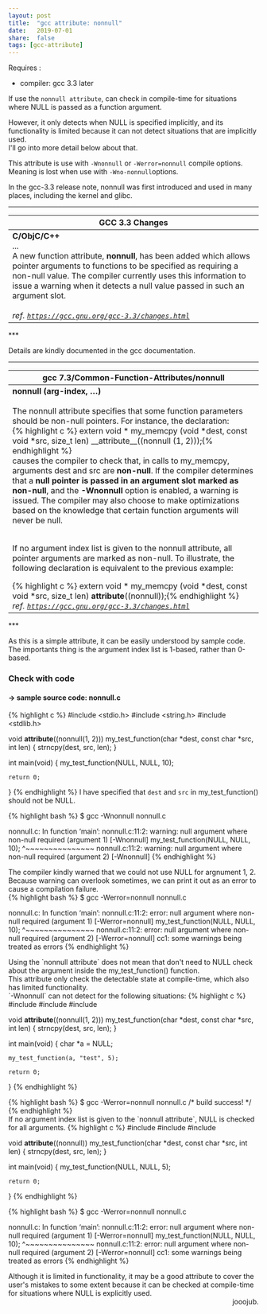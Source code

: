 ```yaml
---
layout: post
title:  "gcc attribute: nonnull"
date:   2019-07-01
share:	false
tags: [gcc-attribute]
---
```


Requires :
 * compiler: gcc 3.3 later

If use the `nonnull attribute`, can check in compile-time for situations where NULL is passed as a function argument.

However, it only detects when NULL is specified implicitly, and its functionality is limited because it can not detect situations that are implicitly used.<br>
I'll go into more detail below about that.

This attribute is use with `-Wnonnull` or `-Werror=nonnull` compile options.<br>
Meaning is lost when use with `-Wno-nonnull`options.

In the gcc-3.3 release note, nonnull was first introduced and used in many places, including the kernel and glibc.

***
<table>
    <thead>
        <tr>
            <th>GCC 3.3 Changes</th>
        </tr>
    </thead>
    <tbody>
        <tr>
            <td>
              <b>C/ObjC/C++</b><br>
              ...<br>
              A new function attribute, <b>nonnull</b>, has been added which allows pointer arguments to functions to be specified as requiring a non-null value. The compiler currently uses this information to issue a warning when it detects a null value passed in such an argument slot.
              <br><br>
              <cite>ref. <a href="https://gcc.gnu.org/gcc-3.3/changes.html"><code>https://gcc.gnu.org/gcc-3.3/changes.html</code></a></cite>
            </td>
        </tr>
    </tbody>
</table>
***

Details are kindly documented in the gcc documentation.

***
<table>
    <thead>
        <tr>
            <th>gcc 7.3/Common-Function-Attributes/nonnull</th>
        </tr>
    </thead>
    <tbody>
        <tr>
            <td>
              <b>nonnull (arg-index, …)</b><br><br>
              The nonnull attribute specifies that some function parameters should be non-null pointers. For instance, the declaration:
              <div class="noline" markdown="1">
              {% highlight c %}
extern void *
    my_memcpy (void *dest, const void *src, size_t len)
    __attribute__((nonnull (1, 2)));{% endhighlight %}</div>
causes the compiler to check that, in calls to my_memcpy, arguments dest and src are <b>non-null</b>. If the compiler determines that a <b>null pointer is passed in an argument slot marked as non-null</b>, and the <b>-Wnonnull</b> option is enabled, a warning is issued. The compiler may also choose to make optimizations based on the knowledge that certain function arguments will never be null.<br><br>

If no argument index list is given to the nonnull attribute, all pointer arguments are marked as non-null. To illustrate, the following declaration is equivalent to the previous example:
              <div class="noline" markdown="1">
              {% highlight c %}
extern void *
    my_memcpy (void *dest, const void *src, size_t len)
    __attribute__((nonnull));{% endhighlight %}</div>
              <cite>ref. <a href="https://gcc.gnu.org/gcc-3.3/changes.html"><code>https://gcc.gnu.org/gcc-3.3/changes.html</code></a></cite>
            </td>
        </tr>
    </tbody>
</table>
***

As this is a simple attribute, it can be easily understood by sample code.<br>
The importants thing is the argument index list is 1-based, rather than 0-based.

### Check with code
#### -> sample source code: nonnull.c
{% highlight c %}
#include <stdio.h>
#include <string.h>
#include <stdlib.h>

void __attribute__((nonnull(1, 2)))
  my_test_function(char *dest, const char *src, int len) {
	strncpy(dest, src, len);
}

int main(void) {
	my_test_function(NULL, NULL, 10);

	return 0;
}
{% endhighlight %}
I have specified that `dest` and `src` in my_test_function() should not be NULL.
<div class="noline" markdown="1">
{% highlight bash %}
$ gcc -Wnonnull nonnull.c

nonnull.c: In function ‘main’:
nonnull.c:11:2: warning: null argument where non-null required
										(argument 1) [-Wnonnull]
  my_test_function(NULL, NULL, 10);
  ^~~~~~~~~~~~~~~~
nonnull.c:11:2: warning: null argument where non-null required
										(argument 2) [-Wnonnull]
{% endhighlight %}
</div>
The compiler kindly warned that we could not use NULL for argnument 1, 2.<br>
Because warning can overlook sometimes, we can print it out as an error to cause a compilation failure.
<div class="noline" markdown="1">
{% highlight bash %}
$ gcc -Werror=nonnull nonnull.c

nonnull.c: In function ‘main’:
nonnull.c:11:2: error: null argument where non-null required
										(argument 1) [-Werror=nonnull]
  my_test_function(NULL, NULL, 10);
  ^~~~~~~~~~~~~~~~
nonnull.c:11:2: error: null argument where non-null required
										(argument 2) [-Werror=nonnull]
cc1: some warnings being treated as errors
{% endhighlight %}
</div>
Using the `nonnull attribute` does not mean that don't need to NULL check about the argument inside the my_test_function() function.<br>
This attribute only check the detectable state at compile-time, which also has limited functionality.<br>
`-Wnonnull` can not detect for the following situations:
{% highlight c %}
#include <stdio.h>
#include <string.h>
#include <stdlib.h>

void __attribute__((nonnull(1, 2)))
		my_test_function(char *dest, const char *src, int len) {
	strncpy(dest, src, len);
}

int main(void) {
	char *a = NULL;

	my_test_function(a, "test", 5);

	return 0;
}
{% endhighlight %}
<div class="noline" markdown="1">
{% highlight bash %}
$ gcc -Werror=nonnull nonnull.c
/* build success! */
{% endhighlight %}
</div>
If no argument index list is given to the `nonnull attribute`, NULL is checked for all arguments.
{% highlight c %}
#include <stdio.h>
#include <string.h>
#include <stdlib.h>

void __attribute__((nonnull))
		my_test_function(char *dest, const char *src, int len) {
	strncpy(dest, src, len);
}

int main(void) {
	my_test_function(NULL, NULL, 5);

	return 0;
}
{% endhighlight %}
<div class="noline" markdown="1">
{% highlight bash %}
$ gcc -Werror=nonnull nonnull.c

nonnull.c: In function ‘main’:
nonnull.c:11:2: error: null argument where non-null required
										(argument 1) [-Werror=nonnull]
  my_test_function(NULL, NULL, 10);
  ^~~~~~~~~~~~~~~~
nonnull.c:11:2: error: null argument where non-null required
										(argument 2) [-Werror=nonnull]
cc1: some warnings being treated as errors
{% endhighlight %}
</div>
Although it is limited in functionality, it may be a good attribute to cover the user's mistakes to some extent because it can be checked at compile-time for situations where NULL is explicitly used.

<div align="right">
jooojub.
</div>
